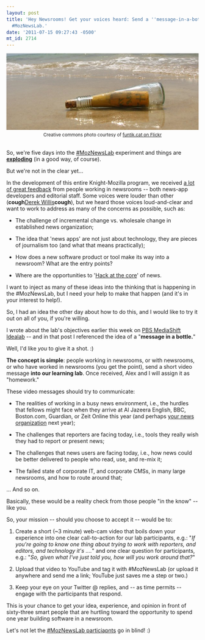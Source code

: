 ```yaml
---
layout: post
title: 'Hey Newsrooms! Get your voices heard: Send a ''message-in-a-bottle'' to the
  #MozNewsLab.'
date: '2011-07-15 09:27:43 -0500'
mt_id: 2714
---
```


<div align="center"><img src="/files/message-in-a-bottle.jpg" alt="Message in the bottle by funtik.cat on Flickr" /><br /><small>Creative commons photo courtesy of <a href="http://www.flickr.com/photos/funtik/1175522045/">funtik.cat on Flickr</a></small></div>
<br />

So, we're five days into the [#MozNewsLab](https://twitter.com/#!/search/%23MozNewsLab) experiment and things are **[exploding](http://p2pu.org/en/groups/knight-mozilla-learning-lab/)** (in a good way, of course).

But we're not in the clear yet...

In the development of this entire Knight-Mozilla program, we received [a lot of great feedback](http://groups.google.com/group/mozilla.community.mojo/browse_thread/thread/9ecc41342115c7f1#) from people working in newsrooms -- both news-app developers and editorial staff. Some voices were louder than other (**cough**[Derek Willis](https://twitter.com/derekwillis)**cough**), but we heard those voices loud-and-clear and want to work to address as many of the concerns as possible, such as:

* The challenge of incremental change vs. wholesale change in established news organization;

* The idea that 'news apps' are not just about technology, they are pieces of journalism too (and what that means practically);

* How does a new software product or tool make its way into a newsroom? What are the entry points?

* Where are the opportunities to '[Hack at the core](http://www.niemanlab.org/2011/03/matt-waite-to-build-a-digital-future-for-news-developers-have-to-be-able-to-hack-at-the-core-of-the-old-ways/)' of news.

I want to inject as many of these ideas into the thinking that is happening in the #MozNewsLab, but I need your help to make that happen (and it's in your interest to help!).

So, I had an idea the other day about how to do this, and I would like to try it out on all of you, if you're willing.

I wrote about the lab's objectives earlier this week on [PBS MediaShift Idealab](http://ps.ht/nislMv) -- and in that post I referenced the idea of a "**message in a bottle.**"

Well, I'd like _you_ to give it a shot. :)

**The concept is simple**: people working in newsrooms, or with newsrooms, or who have worked in newsrooms (you get the point), send a short video message **into our learning lab**. Once received, Alex and I will assign it as "homework."

These video messages should try to communicate:

* The realities of working in a busy news environment, i.e., the hurdles that fellows might face when they arrive at Al Jazeera English, BBC, Boston.com, Guardian, or Zeit Online this year (and perhaps [your news organization](https://wiki.mozilla.org/Drumbeat/Mojo/Selection) next year);

* The challenges that reporters are facing today, i.e., tools they really wish they had to report or present news;

* The challenges that news users are facing today, i.e., how news could be better delivered to people who read, use, and re-mix it;

* The failed state of corporate IT, and corporate CMSs, in many large newsrooms, and how to route around that;

... And so on.

Basically, these would be a reality check from those people "in the know" -- like you.

So, your mission -- should you choose to accept it -- would be to:

1. Create a short (~3 minute) web-cam video that boils down your experience into one clear call-to-action for our lab participants, e.g.: "_If you're going to know one thing about trying to work with reporters, and editors, and technology it's ...._" and one clear question for participants, e.g.: "_So, given what I've just told you, how will you work around that?_"

2. Upload that video to YouTube and tag it with #MozNewsLab (or upload it anywhere and send me a link; YouTube just saves me a step or two.)

3. Keep your eye on your Twitter @ replies, and -- as time permits -- engage with the participants that respond.

This is your chance to get your idea, experience, and opinion in front of sixty-three smart people that are hurtling toward the opportunity to spend one year building software in a newsroom.

Let's not let the [#MozNewsLab particiapnts](http://p2pu.org/en/groups/knight-mozilla-learning-lab/people/) go in blind!  :)
